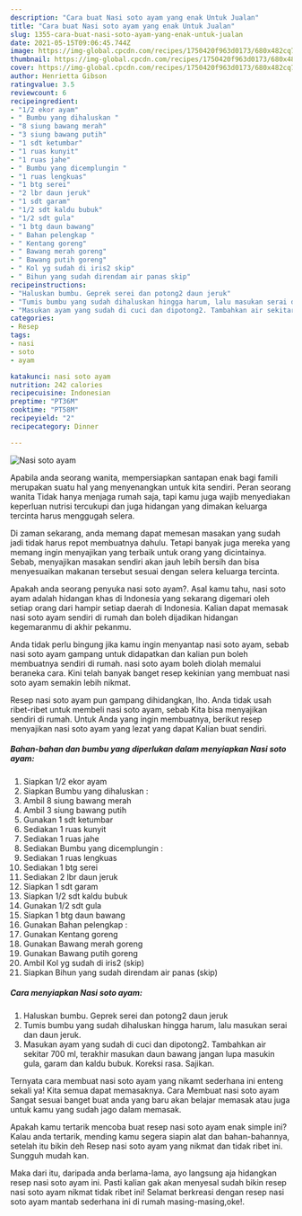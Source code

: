 ```yaml
---
description: "Cara buat Nasi soto ayam yang enak Untuk Jualan"
title: "Cara buat Nasi soto ayam yang enak Untuk Jualan"
slug: 1355-cara-buat-nasi-soto-ayam-yang-enak-untuk-jualan
date: 2021-05-15T09:06:45.744Z
image: https://img-global.cpcdn.com/recipes/1750420f963d0173/680x482cq70/nasi-soto-ayam-foto-resep-utama.jpg
thumbnail: https://img-global.cpcdn.com/recipes/1750420f963d0173/680x482cq70/nasi-soto-ayam-foto-resep-utama.jpg
cover: https://img-global.cpcdn.com/recipes/1750420f963d0173/680x482cq70/nasi-soto-ayam-foto-resep-utama.jpg
author: Henrietta Gibson
ratingvalue: 3.5
reviewcount: 6
recipeingredient:
- "1/2 ekor ayam"
- " Bumbu yang dihaluskan "
- "8 siung bawang merah"
- "3 siung bawang putih"
- "1 sdt ketumbar"
- "1 ruas kunyit"
- "1 ruas jahe"
- " Bumbu yang dicemplungin "
- "1 ruas lengkuas"
- "1 btg serei"
- "2 lbr daun jeruk"
- "1 sdt garam"
- "1/2 sdt kaldu bubuk"
- "1/2 sdt gula"
- "1 btg daun bawang"
- " Bahan pelengkap "
- " Kentang goreng"
- " Bawang merah goreng"
- " Bawang putih goreng"
- " Kol yg sudah di iris2 skip"
- " Bihun yang sudah direndam air panas skip"
recipeinstructions:
- "Haluskan bumbu. Geprek serei dan potong2 daun jeruk"
- "Tumis bumbu yang sudah dihaluskan hingga harum, lalu masukan serai dan daun jeruk."
- "Masukan ayam yang sudah di cuci dan dipotong2. Tambahkan air sekitar 700 ml, terakhir masukan daun bawang jangan lupa masukin gula, garam dan kaldu bubuk. Koreksi rasa. Sajikan."
categories:
- Resep
tags:
- nasi
- soto
- ayam

katakunci: nasi soto ayam 
nutrition: 242 calories
recipecuisine: Indonesian
preptime: "PT36M"
cooktime: "PT58M"
recipeyield: "2"
recipecategory: Dinner

---
```



![Nasi soto ayam](https://img-global.cpcdn.com/recipes/1750420f963d0173/680x482cq70/nasi-soto-ayam-foto-resep-utama.jpg)

Apabila anda seorang wanita, mempersiapkan santapan enak bagi famili merupakan suatu hal yang menyenangkan untuk kita sendiri. Peran seorang  wanita Tidak hanya menjaga rumah saja, tapi kamu juga wajib menyediakan keperluan nutrisi tercukupi dan juga hidangan yang dimakan keluarga tercinta harus menggugah selera.

Di zaman  sekarang, anda memang dapat memesan masakan yang sudah jadi tidak harus repot membuatnya dahulu. Tetapi banyak juga mereka yang memang ingin menyajikan yang terbaik untuk orang yang dicintainya. Sebab, menyajikan masakan sendiri akan jauh lebih bersih dan bisa menyesuaikan makanan tersebut sesuai dengan selera keluarga tercinta. 



Apakah anda seorang penyuka nasi soto ayam?. Asal kamu tahu, nasi soto ayam adalah hidangan khas di Indonesia yang sekarang digemari oleh setiap orang dari hampir setiap daerah di Indonesia. Kalian dapat memasak nasi soto ayam sendiri di rumah dan boleh dijadikan hidangan kegemaranmu di akhir pekanmu.

Anda tidak perlu bingung jika kamu ingin menyantap nasi soto ayam, sebab nasi soto ayam gampang untuk didapatkan dan kalian pun boleh membuatnya sendiri di rumah. nasi soto ayam boleh diolah memalui beraneka cara. Kini telah banyak banget resep kekinian yang membuat nasi soto ayam semakin lebih nikmat.

Resep nasi soto ayam pun gampang dihidangkan, lho. Anda tidak usah ribet-ribet untuk membeli nasi soto ayam, sebab Kita bisa menyajikan sendiri di rumah. Untuk Anda yang ingin membuatnya, berikut resep menyajikan nasi soto ayam yang lezat yang dapat Kalian buat sendiri.

<!--inarticleads1-->

##### Bahan-bahan dan bumbu yang diperlukan dalam menyiapkan Nasi soto ayam:

1. Siapkan 1/2 ekor ayam
1. Siapkan  Bumbu yang dihaluskan :
1. Ambil 8 siung bawang merah
1. Ambil 3 siung bawang putih
1. Gunakan 1 sdt ketumbar
1. Sediakan 1 ruas kunyit
1. Sediakan 1 ruas jahe
1. Sediakan  Bumbu yang dicemplungin :
1. Sediakan 1 ruas lengkuas
1. Sediakan 1 btg serei
1. Sediakan 2 lbr daun jeruk
1. Siapkan 1 sdt garam
1. Siapkan 1/2 sdt kaldu bubuk
1. Gunakan 1/2 sdt gula
1. Siapkan 1 btg daun bawang
1. Gunakan  Bahan pelengkap :
1. Gunakan  Kentang goreng
1. Gunakan  Bawang merah goreng
1. Gunakan  Bawang putih goreng
1. Ambil  Kol yg sudah di iris2 (skip)
1. Siapkan  Bihun yang sudah direndam air panas (skip)




<!--inarticleads2-->

##### Cara menyiapkan Nasi soto ayam:

1. Haluskan bumbu. Geprek serei dan potong2 daun jeruk
1. Tumis bumbu yang sudah dihaluskan hingga harum, lalu masukan serai dan daun jeruk.
1. Masukan ayam yang sudah di cuci dan dipotong2. Tambahkan air sekitar 700 ml, terakhir masukan daun bawang jangan lupa masukin gula, garam dan kaldu bubuk. Koreksi rasa. Sajikan.




Ternyata cara membuat nasi soto ayam yang nikamt sederhana ini enteng sekali ya! Kita semua dapat memasaknya. Cara Membuat nasi soto ayam Sangat sesuai banget buat anda yang baru akan belajar memasak atau juga untuk kamu yang sudah jago dalam memasak.

Apakah kamu tertarik mencoba buat resep nasi soto ayam enak simple ini? Kalau anda tertarik, mending kamu segera siapin alat dan bahan-bahannya, setelah itu bikin deh Resep nasi soto ayam yang nikmat dan tidak ribet ini. Sungguh mudah kan. 

Maka dari itu, daripada anda berlama-lama, ayo langsung aja hidangkan resep nasi soto ayam ini. Pasti kalian gak akan menyesal sudah bikin resep nasi soto ayam nikmat tidak ribet ini! Selamat berkreasi dengan resep nasi soto ayam mantab sederhana ini di rumah masing-masing,oke!.

